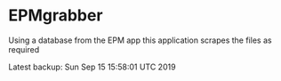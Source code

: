# EPMgrabber
Using a database from the EPM app this application scrapes the files as required


Latest backup: Sun Sep 15 15:58:01 UTC 2019
